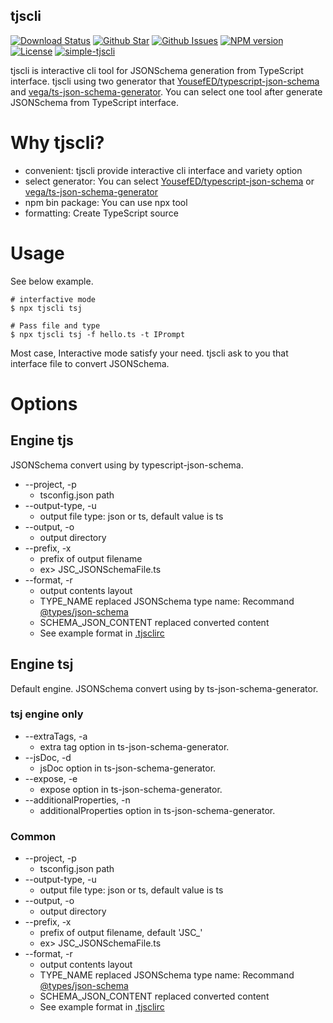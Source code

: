 ## tjscli

[![Download Status](https://img.shields.io/npm/dw/simple-tjscli.svg)](https://npmcharts.com/compare/simple-tjscli?minimal=true) [![Github Star](https://img.shields.io/github/stars/imjuni/simple-tjscli.svg?style=popout)](https://github.com/imjuni/simple-tjscli) [![Github Issues](https://img.shields.io/github/issues-raw/imjuni/simple-tjscli.svg)](https://github.com/imjuni/simple-tjscli/issues) [![NPM version](https://img.shields.io/npm/v/simple-tjscli.svg)](https://www.npmjs.com/package/simple-tjscli) [![License](https://img.shields.io/npm/l/simple-tjscli.svg)](https://github.com/imjuni/simple-tjscli/blob/master/LICENSE)  [![simple-tjscli](https://circleci.com/gh/imjuni/simple-tjscli.svg?style=shield)](https://app.circleci.com/pipelines/github/imjuni/simple-tjscli?branch=master)

tjscli is interactive cli tool for JSONSchema generation from TypeScript interface. tjscli using two generator that [YousefED/typescript-json-schema](https://github.com/YousefED/typescript-json-schema) and [vega/ts-json-schema-generator](https://github.com/vega/ts-json-schema-generator). You can select one tool after generate JSONSchema from TypeScript interface.

# Why tjscli?

- convenient: tjscli provide interactive cli interface and variety option
- select generator: You can select [YousefED/typescript-json-schema](https://github.com/YousefED/typescript-json-schema) or [vega/ts-json-schema-generator](https://github.com/vega/ts-json-schema-generator)
- npm bin package: You can use npx tool
- formatting: Create TypeScript source

# Usage

See below example.

```
# interfactive mode
$ npx tjscli tsj

# Pass file and type
$ npx tjscli tsj -f hello.ts -t IPrompt
```

Most case, Interactive mode satisfy your need. tjscli ask to you that interface file to convert JSONSchema.

# Options

## Engine tjs

JSONSchema convert using by typescript-json-schema.

- --project, -p
  - tsconfig.json path
- --output-type, -u
  - output file type: json or ts, default value is ts
- --output, -o
  - output directory
- --prefix, -x
  - prefix of output filename
  - ex> JSC_JSONSchemaFile.ts
- --format, -r
  - output contents layout
  - TYPE_NAME replaced JSONSchema type name: Recommand [@types/json-schema](https://www.npmjs.com/package/@types/json-schema)
  - SCHEMA_JSON_CONTENT replaced converted content
  - See example format in [.tjsclirc](https://github.com/imjuni/tjscli/blob/master/.tjsclirc)

## Engine tsj

Default engine. JSONSchema convert using by ts-json-schema-generator.

### tsj engine only 
- --extraTags, -a
  - extra tag option in ts-json-schema-generator.
- --jsDoc, -d
  - jsDoc option in ts-json-schema-generator.
- --expose, -e
  - expose option in ts-json-schema-generator.
- --additionalProperties, -n
  - additionalProperties option in ts-json-schema-generator.

### Common
- --project, -p
  - tsconfig.json path
- --output-type, -u
  - output file type: json or ts, default value is ts
- --output, -o
  - output directory
- --prefix, -x
  - prefix of output filename, default 'JSC\_'
  - ex> JSC_JSONSchemaFile.ts
- --format, -r
  - output contents layout
  - TYPE_NAME replaced JSONSchema type name: Recommand [@types/json-schema](https://www.npmjs.com/package/@types/json-schema)
  - SCHEMA_JSON_CONTENT replaced converted content
  - See example format in [.tjsclirc](https://github.com/imjuni/tjscli/blob/master/.tjsclirc)
